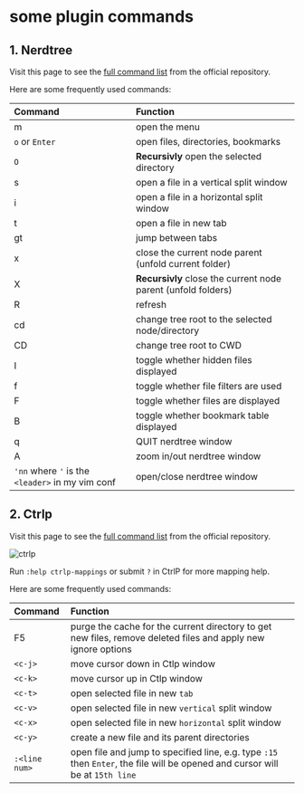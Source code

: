 some plugin commands
==========================

## 1. Nerdtree
Visit this page to see the [full command list](https://github.com/scrooloose/nerdtree/blob/master/doc/NERD_tree.txt)
from the official repository.

Here are some frequently used commands:

| Command | Function |
| :------ | :-------- |
| m  |  open the menu |
| `o` or `Enter` | open files, directories, bookmarks |
| `O` | **Recursivly** open the selected directory |
| s  | open a file in a vertical split window |
| i  | open a file in a horizontal split window |
| t  | open a file in new tab |
| gt | jump between tabs |
| x  | close the current node parent (unfold current folder) |
| X  | **Recursivly** close the current node parent (unfold folders) |
| R  | refresh |
| cd | change tree root to the selected node/directory |
| CD | change tree root to CWD |
| I  | toggle whether hidden files displayed |
| f  | toggle whether file filters are used |
| F  | toggle whether files are displayed |
| B  | toggle whether bookmark table displayed |
| q  | QUIT nerdtree window |
| A  | zoom in/out nerdtree window |
| `'nn` where `'` is the `<leader>` in my vim conf | open/close nerdtree window |

## 2. Ctrlp
Visit this page to see the [full command list](https://github.com/ArthurChiao/vim_awesome/tree/master/.vim_runtime/sources_non_forked/ctrlp.vim)
from the official repository.

![ctrlp](https://camo.githubusercontent.com/0a0b4c0d24a44d381cbad420ecb285abc2aaa4cb/687474703a2f2f692e696d6775722e636f6d2f7949796e722e706e67)

Run `:help ctrlp-mappings` or submit `?` in CtrlP for more mapping help.

Here are some frequently used commands:

| Command | Function |
| :------ | :-------- |
| F5 | purge the cache for the current directory to get new files, remove deleted files and apply new ignore options |
| `<c-j>`  | move cursor down in Ctlp window |
| `<c-k>`  | move cursor up in Ctlp window |
| `<c-t>`  | open selected file in new `tab` |
| `<c-v>`  | open selected file in new `vertical` split window |
| `<c-x>`  | open selected file in new `horizontal` split window |
| `<c-y>`  | create a new file and its parent directories |
| `:<line num>` | open file and jump to specified line, e.g. type `:15` then `Enter`, the file will be opened and cursor will be at `15th line` |
